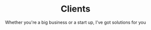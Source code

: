---
layout: page
title: Clients
jumbotitle: Clients
subtitle: Whether you're a big business or a start up, I've got solutions for you
order: 3
---
